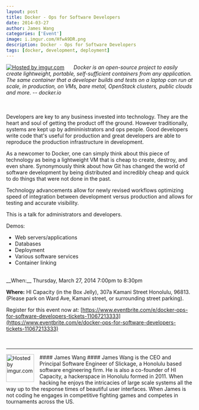 ```yaml
--- 
layout: post
title: Docker - Ops for Software Developers
date: 2014-03-27
author: James Wang
categories: ['Event']
image: i.imgur.com/HfwA9DR.png
description: Docker - Ops for Software Developers
tags: [docker, development, deployment]
---
```

<div style="float: left; margin-right: 15px; padding-right: 10px; background-color: #fff" >
<a href="http://i.imgur.com/HfwA9DR.png"><img src="http://i.imgur.com/HfwA9DR.png" title="Hosted by imgur.com" /></a>
</div>

_Docker is an open-source project to easily create lightweight, portable, self-sufficient containers from any application. The same container that a developer builds and tests on a laptop can run at scale, in production, on VMs, bare metal, OpenStack clusters, public clouds and more. -- docker.io_

<br/><br/>
Developers are key to any business invested into technology. They are the heart and soul of getting the product off the ground. However traditionally, systems are kept up by admininistrators and ops people. Good developers write code that's useful for production and great developers are able to reproduce the production infrastructure in development.

As a newcomer to Docker, one can simply think about this piece of technology as being a lightweight VM that is cheap to create, destroy, and even share. Synonymously think about how Git has changed the world of software development by being distributed and incredibly cheap and quick to do things that were not done in the past.

Technology advancements allow for newly revised workflows optimizing speed of integration between development versus production and allows for testing and accurate visibility.

This is a talk for administrators and developers.

Demos:

* Web servers/applications
* Databases
* Deployment
* Various software services
* Container linking

<br />
__When:__ Thursday, March 27, 2014 7:00pm to 8:30pm

__Where:__ HI Capacity (in the Box Jelly), 307a Kamani Street Honolulu, 96813. (Please park on Ward Ave, Kamani street, or surrounding street parking).

Register for this event now at: [https://www.eventbrite.com/e/docker-ops-for-software-developers-tickets-11067213333](https://www.eventbrite.com/e/docker-ops-for-software-developers-tickets-11067213333)

<br />

---
<div style="float: left; margin-right: 15px;">
<a href="http://imgur.com/zCMOHqZ"><img src="http://i.imgur.com/zCMOHqZ.jpg" width="75" title="Hosted by imgur.com" /></a>
</div>
#### James Wang ####
James Wang is the CEO and Principal Software Engineer of Slickage, a Honolulu based software engineering firm. He is also a co-founder of HI Capacity, a hackerspace in Honolulu formed in 2011. When hacking he enjoys the intricacies of large scale systems all the way up to the response times of beautiful user interfaces. When James is not coding he engages in competitive fighting games and competes in tournaments across the US.

<br style="clear:both" />



